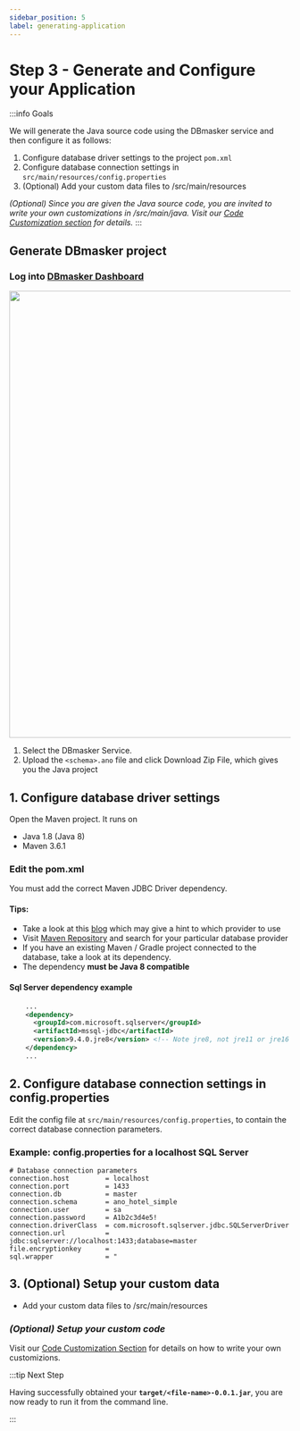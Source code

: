 ```yaml
---
sidebar_position: 5
label: generating-application
---
```


# Step 3 - Generate and Configure your Application

:::info Goals

We will generate the Java source code using the DBmasker service and then configure it as follows:

   1. Configure database driver settings to the project `pom.xml`
   2. Configure database connection settings in `src/main/resources/config.properties`
   3. (Optional) Add your custom data files to /src/main/resources

*(Optional) Since you are given the Java source code, you are invited to write your own customizations in /src/main/java. Visit our [Code Customization section](../../custom/overview-custom) for details.*
:::

## Generate DBmasker project

### Log into [DBmasker Dashboard](https://anonymizer.esito.no/auth/dashboard/home)

<img src="/img/docs/ano_dashboard.png" width="800" />

1. Select the DBmasker Service.
2. Upload the `<schema>.ano` file and click Download Zip File, which gives you the Java project

## 1. Configure database driver settings

Open the Maven project. It runs on

- Java 1.8 (Java 8)
- Maven 3.6.1

### Edit the pom.xml

You must add the correct Maven JDBC Driver dependency.

#### Tips:

- Take a look at this [blog](https://vladmihalcea.com/jdbc-driver-maven-dependency/) which may give a hint to which provider to use
- Visit [Maven Repository](https://mvnrepository.com/search?q=jdbc) and search for your particular database provider
- If you have an existing Maven / Gradle project connected to the database, take a look at its dependency. 
- The dependency **must be Java 8 compatible**

#### Sql Server dependency example

```xml
    ...
    <dependency>
      <groupId>com.microsoft.sqlserver</groupId>
      <artifactId>mssql-jdbc</artifactId>
      <version>9.4.0.jre8</version> <!-- Note jre8, not jre11 or jre16 -->
    </dependency>
    ...
```

## 2. Configure database connection settings in config.properties

Edit the config file at `src/main/resources/config.properties`, to contain the correct database connection parameters.

### Example: config.properties for a localhost SQL Server

```properties
# Database connection parameters
connection.host         = localhost
connection.port         = 1433
connection.db           = master
connection.schema       = ano_hotel_simple
connection.user         = sa
connection.password     = A1b2c3d4e5!
connection.driverClass  = com.microsoft.sqlserver.jdbc.SQLServerDriver
connection.url          = jdbc:sqlserver://localhost:1433;database=master
file.encryptionkey      = 
sql.wrapper             = "
```

## 3. (Optional) Setup your custom data

- Add your custom data files to /src/main/resources

### *(Optional) Setup your custom code*

Visit our [Code Customization Section](../../custom/overview-custom.md) for details on how to write your own customizions.

:::tip Next Step

Having successfully obtained your **`target/<file-name>-0.0.1.jar`**, you are now ready to run it from the command line.

:::
